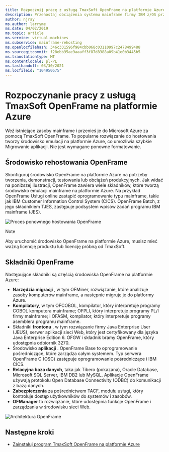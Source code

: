 ```yaml
---
title: Rozpocznij pracę z usługą TmaxSoft OpenFrame na platformie Azure Virtual Machines
description: Przehostaj obciążenia systemu mainframe firmy IBM z/OS przy użyciu środowiska TmaxSoft OpenFrame na platformie Azure Virtual Machines.
author: njray
ms.author: larryme
ms.date: 04/02/2019
ms.topic: article
ms.service: virtual-machines
ms.subservice: mainframe-rehosting
ms.openlocfilehash: 346c331596f984cbb068c03110997c2478499488
ms.sourcegitcommit: f28ebb95ae9aaaff3f87d8388a09b41e0b3445b5
ms.translationtype: MT
ms.contentlocale: pl-PL
ms.lasthandoff: 03/30/2021
ms.locfileid: "104950675"
---
```

# <a name="get-started-with-tmaxsoft-openframe-on-azure"></a>Rozpoczynanie pracy z usługą TmaxSoft OpenFrame na platformie Azure

Weź istniejące zasoby mainframe i przenieś je do Microsoft Azure za pomocą TmaxSoft OpenFrame. To popularne rozwiązanie do hostowania tworzy środowisko emulacji na platformie Azure, co umożliwia szybkie Migrowanie aplikacji. Nie jest wymagane ponowne formatowanie.

## <a name="openframe-rehosting-environment"></a>Środowisko rehostowania OpenFrame

Skonfiguruj środowisko OpenFrame na platformie Azure na potrzeby tworzenia, demonstracji, testowania lub obciążeń produkcyjnych. Jak widać na poniższej ilustracji, OpenFrame zawiera wiele składników, które tworzą środowisko emulacji mainframe na platformie Azure. Na przykład OpenFrame Usługi online zastąpić oprogramowanie typu mainframe, takie jak IBM Customer Information Control System (CICS). OpenFrame Batch, z jego składnikiem TJES, zastępuje podsystem wpisów zadań programu IBM mainframe (JES). 

![Proces ponownego hostowania OpenFrame](media/openframe-01.png)

> [!NOTE]
> Aby uruchomić środowisko OpenFrame na platformie Azure, musisz mieć ważną licencję produktu lub licencję próbną od TmaxSoft.

## <a name="openframe-components"></a>Składniki OpenFrame

Następujące składniki są częścią środowiska OpenFrame na platformie Azure:

- **Narzędzia migracji** , w tym OFMiner, rozwiązanie, które analizuje zasoby komputerów mainframe, a następnie migruje je do platformy Azure.
- **Kompilatory**, w tym OFCOBOL, kompilator, który interpretuje programy COBOL komputera mainframe; OFPLI, który interpretuje programy PL/I firmy mainframe; i OFASM, kompilator, który interpretuje programy asemblera programu mainframe.
- Składniki **frontonu** , w tym rozwiązanie firmy Java Enterprise User (JEUS), serwer aplikacji sieci Web, który jest certyfikowany dla języka Java Enterprise Edition 6. OFGW i składnik bramy OpenFrame, który udostępnia odbiornik 3270.
- Środowisko **aplikacji** . OpenFrame Base to oprogramowanie pośredniczące, które zarządza całym systemem. Typ serwera OpenFrame C (OSC) zastępuje oprogramowanie pośredniczące i IBM CICS.
- **Relacyjna baza danych**, taka jak Tibero (pokazana), Oracle Database, Microsoft SQL Server, IBM DB2 lub MySQL. Aplikacje OpenFrame używają protokołu Open Database Connectivity (ODBC) do komunikacji z bazą danych.
- **Zabezpieczenia** za pośrednictwem TACF, modułu usługi, który kontroluje dostęp użytkowników do systemów i zasobów. 
- **OFManager** to rozwiązanie, które udostępnia funkcje OpenFrame i zarządzania w środowisku sieci Web.

![Architektura OpenFrame](media/openframe-02.png)

## <a name="next-steps"></a>Następne kroki

- [Zainstaluj program TmaxSoft OpenFrame na platformie Azure](./install-openframe-azure.md)

